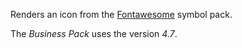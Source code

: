 Renders an icon from the [Fontawesome](http://fontawesome.io/) symbol pack.

The *Business Pack* uses the version _4.7_.